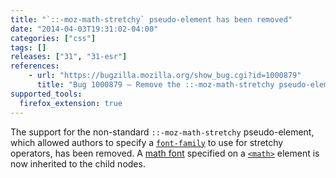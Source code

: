 ```yaml
---
title: "`::-moz-math-stretchy` pseudo-element has been removed"
date: "2014-04-03T19:31:02-04:00"
categories: ["css"]
tags: []
releases: ["31", "31-esr"]
references:
    - url: "https://bugzilla.mozilla.org/show_bug.cgi?id=1000879"
      title: "Bug 1000879 – Remove the ::-moz-math-stretchy pseudo-element."
supported_tools:
  firefox_extension: true
---
```

The support for the non-standard `::-moz-math-stretchy` pseudo-element, which allowed authors to specify a [`font-family`](https://developer.mozilla.org/docs/Web/CSS/font-family) to use for stretchy operators, has been removed. A [math font](https://developer.mozilla.org/docs/Mozilla/MathML_Project/Fonts) specified on a [`<math>`](https://developer.mozilla.org/docs/Web/HTML/Element/math) element is now inherited to the child nodes.
